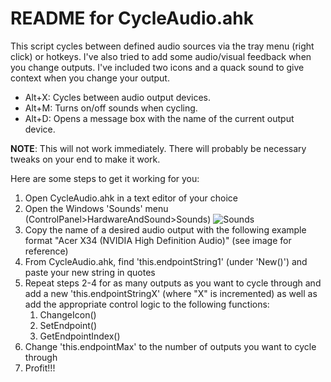 # README for CycleAudio.ahk
This script cycles between defined audio sources via the tray menu (right click) or hotkeys. I've also tried to add some audio/visual feedback when you change outputs. I've included two icons and a quack sound to give context when you change your output.

* Alt+X: Cycles between audio output devices.
* Alt+M: Turns on/off sounds when cycling.
* Alt+D: Opens a message box with the name of the current output device.

**NOTE**: This will not work immediately. There will probably be necessary tweaks on your end to make it work.

Here are some steps to get it working for you:
1. Open CycleAudio.ahk in a text editor of your choice
2. Open the Windows 'Sounds' menu (ControlPanel>HardwareAndSound>Sounds) ![Sounds](https://user-images.githubusercontent.com/15281119/65313056-94aced80-db48-11e9-9fae-8b3112c6479b.png)
3. Copy the name of a desired audio output with the following example format "Acer X34 (NVIDIA High Definition Audio)" (see image for reference)
4. From CycleAudio.ahk, find 'this.endpointString1' (under 'New()') and paste your new string in quotes
5. Repeat steps 2-4 for as many outputs as you want to cycle through and add a new 'this.endpointStringX' (where "X" is incremented) as well as add the appropriate control logic to the following functions:
   1. ChangeIcon()
   2. SetEndpoint()
   3. GetEndpointIndex()
6. Change 'this.endpointMax' to the number of outputs you want to cycle through
7. Profit!!! 
